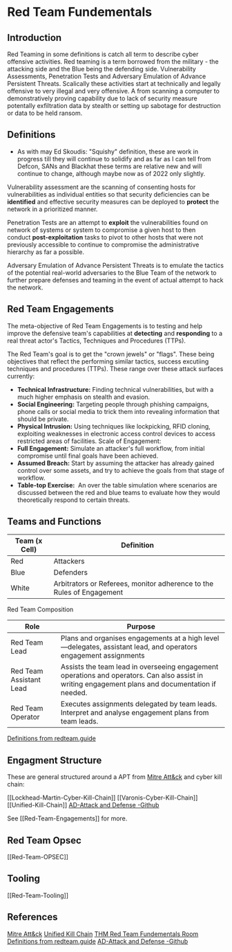 # Red Team Fundementals

## Introduction

Red Teaming in some definitions is catch all term to describe cyber offensive activities. Red teaming is a term borrowed from the military - the attacking side and the Blue being the defending side. Vulnerability Assessments, Penetration Tests and Adversary Emulation of Advance Persistent Threats. Scalically these activities start at technically and legally offensive to very illegal and very offensive. A from scanning a computer to demonstratively proving capability due to lack of security measure potentally exfiltration data by stealth or setting up sabotage for destruction or data to be held ransom.   

## Definitions
- As with may Ed Skoudis: "Squishy" definition, these are work in progress till they will continue to solidify and as far as I can tell from Defcon, SANs and Blackhat these terms are relative new and will continue to change, although maybe now as of 2022 only slightly. 

Vulnerability assessment are the scanning of consenting hosts for vulnerabilities as individual entities so that security deficiencies can be **identified** and effective security measures can be deployed to **protect** the network in a prioritized manner. 

Penetration Tests are an attempt to **exploit** the vulnerabilities found on network of systems or system to compromise a given host to then conduct **post-exploitation** tasks  to pivot to other hosts that were not previously accessible to continue to compromise the administrative hierarchy as far a possible. 

 Adversary Emulation of Advance Persistent Threats is to emulate the tactics of the potential real-world adversaries to the Blue Team of the network to further prepare defenses and teaming in the event of actual attempt to hack the network.

## Red Team Engagements

The meta-objective of Red Team Engagements is to testing and help improve the defensive team's capabilities at **detecting** and **responding** to a real threat actor's Tactics, Techniques and Procedures (TTPs).

The Red Team's goal is to get the "crown jewels" or "flags". These being objectives that reflect the performing similar tactics, success excutiing techniques and procedures (TTPs). These range over these attack surfaces currently:
-   **Technical Infrastructure:** Finding technical vulnerabilities, but with a much higher emphasis on stealth and evasion.
-   **Social Engineering:** Targeting people through phishing campaigns, phone calls or social media to trick them into revealing information that should be private.
-   **Physical Intrusion:** Using techniques like lockpicking, RFID cloning, exploiting weaknesses in electronic access control devices to access restricted areas of facilities.
Scale of Engagement:
-   **Full Engagement:** Simulate an attacker's full workflow, from initial compromise until final goals have been achieved.
-   **Assumed Breach:** Start by assuming the attacker has already gained control over some assets, and try to achieve the goals from that stage of workflow.
-   **Table-top Exercise:**  An over the table simulation where scenarios are discussed between the red and blue teams to evaluate how they would theoretically respond to certain threats.

## Teams and Functions

Team (x Cell) | Definition
--- | ---
Red | Attackers
Blue | Defenders
White | Arbitrators or Referees, monitor adherence to the Rules of Engagement

Red Team Composition

Role | Purpose
--- | --- 
Red Team Lead | Plans and organises engagements at a high level—delegates, assistant lead, and operators engagement assignments
Red Team Assistant Lead | Assists the team lead in overseeing engagement operations and operators. Can also assist in writing engagement plans and documentation if needed.
Red Team Operator | Executes assignments delegated by team leads. Interpret and analyse engagement plans from team leads.


[Definitions from redteam.guide](https://redteam.guide/docs/definitions/)


## Engagment Structure
These are general structured around a APT from [Mitre Att&ck](https://attack.mitre.org/) and cyber kill chain:

[[Lockhead-Martin-Cyber-Kill-Chain]]
[[Varonis-Cyber-Kill-Chain]]
[[Unified-Kill-Chain]]
[AD-Attack and Defense -Github](https://github.com/infosecn1nja/AD-Attack-Defense)

See [[Red-Team-Engagements]] for more.

##  Red Team Opsec

[[Red-Team-OPSEC]]

## Tooling

[[Red-Team-Tooling]]


## References
[Mitre Att&ck](https://attack.mitre.org/)
[Unified Kill Chain](https://unifiedkillchain.com/)
[THM Red Team Fundementals Room](https://tryhackme.com/room/redteamfundamentals)
[Definitions from redteam.guide](https://redteam.guide/docs/definitions/)
[AD-Attack and Defense -Github](https://github.com/infosecn1nja/AD-Attack-Defense)
